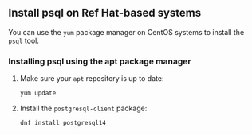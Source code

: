 ## Install psql on Ref Hat-based systems 
You can use the `yum` package manager on CentOS systems to install
the `psql` tool.

<procedure>

### Installing psql using the apt package manager
1.  Make sure your `apt` repository is up to date:
    ```bash
    yum update
    ```
1.  Install the `postgresql-client` package:
    ```bash
    dnf install postgresql14
    ```

</procedure>
